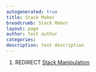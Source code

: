 ```yaml
---
autogenerated: true
title: Stack Maker
breadcrumb: Stack Maker
layout: page
author: test author
categories: 
description: test description
---
```


1.  REDIRECT [Stack Manipulation](Stack_Manipulation "wikilink")
